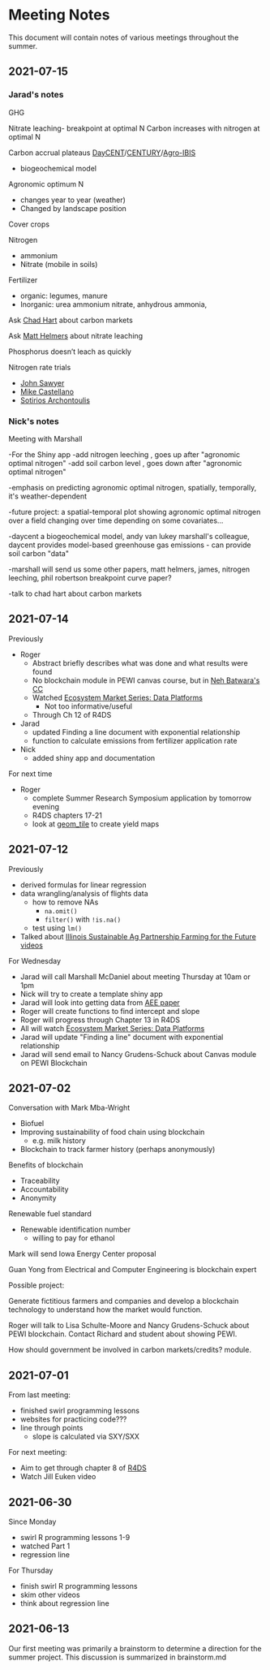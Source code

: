 # Meeting Notes

This document will contain notes of various meetings throughout the summer. 

## 2021-07-15

### Jarad's notes

GHG

Nitrate leaching- breakpoint at optimal N
Carbon increases with nitrogen at optimal N

Carbon accrual plateaus
[DayCENT](https://www2.nrel.colostate.edu/projects/daycent/)/[CENTURY](https://www.cgd.ucar.edu/vemap/abstracts/CENTURY.html)/[Agro-IBIS](https://lter.limnology.wisc.edu/project/agro-ibis) 
- biogeochemical model

Agronomic optimum N
- changes year to year (weather)
- Changed by landscape position 

Cover crops

Nitrogen
- ammonium
- Nitrate (mobile in soils)

Fertilizer
- organic: legumes, manure
- Inorganic: urea ammonium nitrate, anhydrous ammonia, 

Ask [Chad Hart](http://www2.econ.iastate.edu/faculty/hart/) about carbon markets

Ask [Matt Helmers](https://www.abe.iastate.edu/matthew-helmers/) about nitrate leaching 

Phosphorus doesn’t leach as quickly

Nitrogen rate trials
- [John Sawyer](https://www.agron.iastate.edu/people/john-sawyer)
- [Mike Castellano](https://www.agron.iastate.edu/people/michael-castellano)
- [Sotirios Archontoulis](https://www.agron.iastate.edu/people/sotirios-archontoulis)




### Nick's notes


Meeting with Marshall

-For the Shiny app
  -add nitrogen leeching  , goes up after "agronomic optimal nitrogen"
  -add soil carbon level  , goes down after "agronomic optimal nitrogen"

-emphasis on predicting agronomic optimal nitrogen, spatially, temporally, it's weather-dependent

-future project: a spatial-temporal plot showing agronomic optimal nitrogen over a field changing over time depending on some covariates...

-daycent a biogeochemical model, andy van lukey marshall's colleague, daycent provides model-based greenhouse gas emissions
	- can provide soil carbon "data"

-marshall will send us some other papers, matt helmers, james, nitrogen leeching, phil robertson breakpoint curve paper?

-talk to chad hart about carbon markets


## 2021-07-14

Previously

- Roger
  - Abstract briefly describes what was done and what results were found
  - No blockchain module in PEWI canvas course, but in [Neh Batwara's CC](https://lib.dr.iastate.edu/creativecomponents/708/)
  - Watched [Ecosystem Market Series: Data Platforms](https://www.youtube.com/watch?v=AN3PI3YBRsI&t=1s&ab_channel=ILSustainableag)
    - Not too informative/useful
  - Through Ch 12 of R4DS
- Jarad
  - updated Finding a line document with exponential relationship
  - function to calculate emissions from fertilizer application rate
- Nick
  - added shiny app and documentation

For next time

- Roger 
  - complete Summer Research Symposium application by tomorrow evening
  - R4DS chapters 17-21
  - look at [geom_tile](https://ggplot2.tidyverse.org/reference/geom_tile.html) to create yield maps


## 2021-07-12

Previously

- derived formulas for linear regression
- data wrangling/analysis of flights data
  - how to remove NAs
    - `na.omit()`
    - `filter()` with `!is.na()`
  - test using `lm()`
- Talked about [Illinois Sustainable Ag Partnership Farming for the Future videos](https://ilsustainableag.org/ecomarkets/) 

For Wednesday

- Jarad will call Marshall McDaniel about meeting Thursday at 10am or 1pm
- Nick will try to create a template shiny app
- Jarad will look into getting data from [AEE paper](https://lter.kbs.msu.edu/docs/robertson/millar-et-al-2018-aee.pdf)
- Roger will create functions to find intercept and slope
- Roger will progress through Chapter 13 in R4DS
- All will watch [Ecosystem Market Series: Data Platforms](https://www.youtube.com/watch?v=AN3PI3YBRsI&t=1s&ab_channel=ILSustainableag)
- Jarad will update "Finding a line" document with exponential relationship
- Jarad will send email to Nancy Grudens-Schuck about Canvas module on PEWI Blockchain  






## 2021-07-02

Conversation with Mark Mba-Wright

- Biofuel
- Improving sustainability of food chain using blockchain
  - e.g. milk history
- Blockchain to track farmer history (perhaps anonymously)


Benefits of blockchain

- Traceability
- Accountability
- Anonymity

Renewable fuel standard

- Renewable identification number
  - willing to pay for ethanol
  
Mark will send Iowa Energy Center proposal

Guan Yong from Electrical and Computer Engineering is blockchain expert

Possible project:

Generate fictitious farmers and companies and develop a blockchain technology
to understand how the market would function.

Roger will talk to Lisa Schulte-Moore and Nancy Grudens-Schuck about PEWI blockchain. Contact Richard and student about showing PEWI. 

How should government be involved in carbon markets/credits? 
module. 




## 2021-07-01

From last meeting:

- finished swirl programming lessons
- websites for practicing code???
- line through points
  - slope is calculated via SXY/SXX

For next meeting:

- Aim to get through chapter 8 of [R4DS](https://r4ds.had.co.nz/)
- Watch Jill Euken video





## 2021-06-30

Since Monday

- swirl R programming lessons 1-9
- watched Part 1
- regression line

For Thursday

- finish swirl R programming lessons
- skim other videos
- think about regression line



## 2021-06-13

Our first meeting was primarily a brainstorm to determine a direction for the
summer project. 
This discussion is summarized in brainstorm.md
